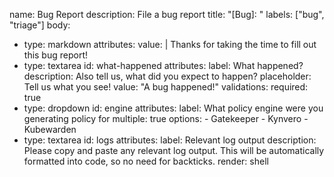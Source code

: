 name: Bug Report
description: File a bug report
title: "[Bug]: "
labels: ["bug", "triage"]
body:
  - type: markdown
    attributes:
      value: |
        Thanks for taking the time to fill out this bug report!
  - type: textarea
    id: what-happened
    attributes:
      label: What happened?
      description: Also tell us, what did you expect to happen?
      placeholder: Tell us what you see!
      value: "A bug happened!"
    validations:
      required: true
  - type: dropdown
    id: engine
    attributes:
      label: What policy engine were you generating policy for
      multiple: true
      options:
        - Gatekeeper
        - Kynvero
        - Kubewarden
  - type: textarea
    id: logs
    attributes:
      label: Relevant log output
      description: Please copy and paste any relevant log output. This will be automatically formatted into code, so no need for backticks.
      render: shell
